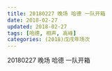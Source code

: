 ```yaml
---
title: 20180227 晚场 哈德 一队开箱 
date: 2018-02-27
updated: 2018-02-27
tags: [哈德, 相声, 高峰]
categories: (2018)戊戌年场次 
---
```

20180227 晚场 哈德 一队开箱 



